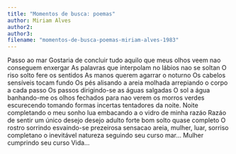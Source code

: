 ```yaml
---
title: "Momentos de busca: poemas"
author: Miriam Alves
author2: 
author3: 
filename: "momentos-de-busca-poemas-miriam-alves-1983"
---
```

Passo ao mar
Gostaria de concluir tudo aquilo
que meus olhos veem
nao conseguem enxergar
As palavras que interpolam no lábios
nao se soltan
O riso solto fere os sentidos
As manos querem agarrar
o noturno
Os cabelos sensíveis tocam fundo
Os pés alisando a areia molhada
arrepiando o corpo a cada passo
Os passos dirigindo-se as águas
salgadas
O sol a água banhando-me
os olhos fechados para nao verem
os morros verdes
escurecendo
tomando formas incertas
tentadores da noite.
Noite completando o meu sonho
lua embacando a o vidro de minha razáo
Razáo de sentir um único desejo
desejo adulto forte
bom solto
quase completo
O rostro sorrindo
esvaindo-se prezeirosa sensacao
areia, mulher, luar, sorriso
completano o inevitável
natureza seguindo seu curso
mar…
Mulher cumprindo seu curso
Vida…